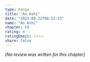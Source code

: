 ```yaml
---
type: manga
title: "Ao Ashi"
date: "2023-08-22T08:22:33"
name: "Ao Ashi"
chapter: 69
rating: 4
ratingEmoji: ⭐️⭐️⭐️⭐️
share: false
---
```


_[No review was written for this chapter]_
